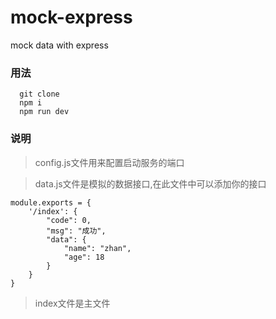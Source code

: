 # mock-express
mock data with express

### 用法
```
  git clone
  npm i
  npm run dev
```

### 说明
> config.js文件用来配置启动服务的端口

> data.js文件是模拟的数据接口,在此文件中可以添加你的接口
```
module.exports = {
    '/index': {
        "code": 0,
        "msg": "成功",
        "data": {
            "name": "zhan",
            "age": 18
        }
    }
}
```
> index文件是主文件